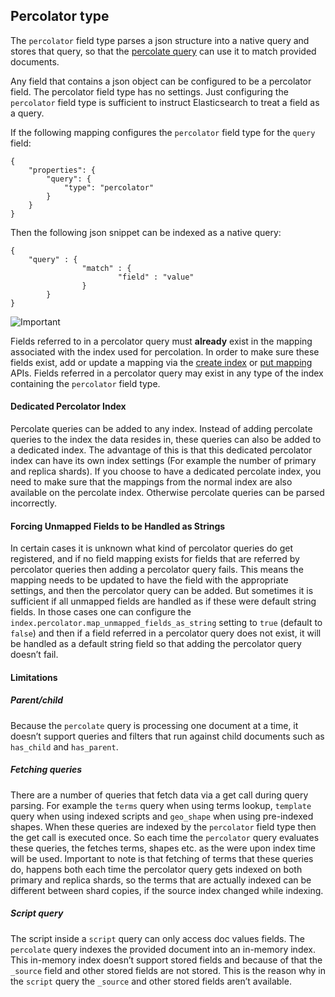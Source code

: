 ## Percolator type

The `percolator` field type parses a json structure into a native query and stores that query, so that the [percolate query](query-dsl-percolate-query.html) can use it to match provided documents.

Any field that contains a json object can be configured to be a percolator field. The percolator field type has no settings. Just configuring the `percolator` field type is sufficient to instruct Elasticsearch to treat a field as a query.

If the following mapping configures the `percolator` field type for the `query` field:
    
    
    {
        "properties": {
            "query": {
                "type": "percolator"
            }
        }
    }

Then the following json snippet can be indexed as a native query:
    
    
    {
        "query" : {
                    "match" : {
                            "field" : "value"
                    }
            }
    }

![Important](https://www.elastic.co/guide/en/elasticsearch/reference/current/images/icons/important.png)

Fields referred to in a percolator query must **already** exist in the mapping associated with the index used for percolation. In order to make sure these fields exist, add or update a mapping via the [create index](indices-create-index.html) or [put mapping](indices-put-mapping.html) APIs. Fields referred in a percolator query may exist in any type of the index containing the `percolator` field type.

#### Dedicated Percolator Index

Percolate queries can be added to any index. Instead of adding percolate queries to the index the data resides in, these queries can also be added to a dedicated index. The advantage of this is that this dedicated percolator index can have its own index settings (For example the number of primary and replica shards). If you choose to have a dedicated percolate index, you need to make sure that the mappings from the normal index are also available on the percolate index. Otherwise percolate queries can be parsed incorrectly.

#### Forcing Unmapped Fields to be Handled as Strings

In certain cases it is unknown what kind of percolator queries do get registered, and if no field mapping exists for fields that are referred by percolator queries then adding a percolator query fails. This means the mapping needs to be updated to have the field with the appropriate settings, and then the percolator query can be added. But sometimes it is sufficient if all unmapped fields are handled as if these were default string fields. In those cases one can configure the `index.percolator.map_unmapped_fields_as_string` setting to `true` (default to `false`) and then if a field referred in a percolator query does not exist, it will be handled as a default string field so that adding the percolator query doesn’t fail.

#### Limitations

##### Parent/child

Because the `percolate` query is processing one document at a time, it doesn’t support queries and filters that run against child documents such as `has_child` and `has_parent`.

##### Fetching queries

There are a number of queries that fetch data via a get call during query parsing. For example the `terms` query when using terms lookup, `template` query when using indexed scripts and `geo_shape` when using pre-indexed shapes. When these queries are indexed by the `percolator` field type then the get call is executed once. So each time the `percolator` query evaluates these queries, the fetches terms, shapes etc. as the were upon index time will be used. Important to note is that fetching of terms that these queries do, happens both each time the percolator query gets indexed on both primary and replica shards, so the terms that are actually indexed can be different between shard copies, if the source index changed while indexing.

##### Script query

The script inside a `script` query can only access doc values fields. The `percolate` query indexes the provided document into an in-memory index. This in-memory index doesn’t support stored fields and because of that the `_source` field and other stored fields are not stored. This is the reason why in the `script` query the `_source` and other stored fields aren’t available.
